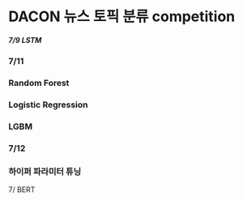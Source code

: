 # DACON 뉴스 토픽 분류 competition


##### 7/9 LSTM


### 7/11
### Random Forest
### Logistic Regression
### LGBM

### 7/12
### 하이퍼 파라미터 튜닝


7/
BERT


